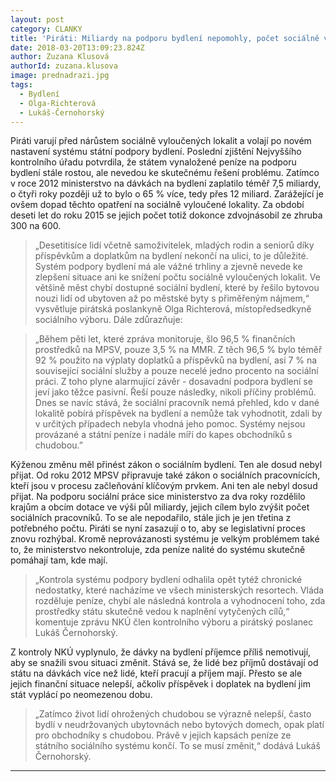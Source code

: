 ```yaml
---
layout: post
category: CLANKY
title: 'Piráti: Miliardy na podporu bydlení nepomohly, počet sociálně vyloučených lokalit se za 10 let zdvojnásobil'
date: 2018-03-20T13:09:23.824Z
author: Zuzana Klusová
authorId: zuzana.klusova
image: prednadrazi.jpg
tags:
  - Bydlení
  - Olga-Richterová
  - Lukáš-Černohorský
---
```


Piráti varují před nárůstem sociálně vyloučených lokalit a volají po novém nastavení systému státní podpory bydlení. Poslední zjištění Nejvyššího kontrolního úřadu potvrdila, že státem vynaložené peníze na podporu bydlení stále rostou, ale nevedou ke skutečnému řešení problému. Zatímco v roce 2012 ministerstvo na dávkách na bydlení zaplatilo téměř 7,5 miliardy, o čtyři roky později už to bylo o 65 % více, tedy přes 12 miliard. Zarážející je ovšem dopad těchto opatření na sociálně vyloučené lokality. Za období deseti let do roku 2015 se jejich počet totiž dokonce zdvojnásobil ze zhruba 300 na 600.

>„Desetitisíce lidí včetně samoživitelek, mladých rodin a seniorů díky příspěvkům a doplatkům na bydlení nekončí na ulici, to je důležité. Systém podpory bydlení má ale vážné trhliny a zjevně nevede ke zlepšení situace ani ke snížení počtu sociálně vyloučených lokalit. Ve většině měst chybí dostupné sociální bydlení, které by řešilo bytovou nouzi lidí od ubytoven až po městské byty s přiměřeným nájmem,“ vysvětluje pirátská poslankyně Olga Richterová, místopředsedkyně sociálního výboru. Dále zdůrazňuje:

>„Během pěti let, které zpráva monitoruje, šlo 96,5 % finančních prostředků na MPSV, pouze 3,5 % na MMR. Z těch 96,5 % bylo téměř 92 % použito na výplaty doplatků a příspěvků na bydlení, asi 7 % na související sociální služby a pouze necelé jedno procento na sociální práci. Z toho plyne alarmující závěr - dosavadní podpora bydlení se jeví jako těžce pasivní. Řeší pouze následky, nikoli příčiny problémů. Dnes se navíc stává, že sociální pracovník nemá přehled, kdo v dané lokalitě pobírá příspěvek na bydlení a nemůže tak vyhodnotit, zdali by v určitých případech nebyla vhodná jeho pomoc. Systémy nejsou provázané a státní peníze i nadále míří do kapes obchodníků s chudobou.”

Kýženou změnu měl přinést zákon o sociálním bydlení. Ten ale dosud nebyl přijat. Od roku 2012 MPSV připravuje také zákon o sociálních pracovnících, kteří jsou v procesu začleňování klíčovým prvkem. Ani ten ale nebyl dosud přijat. Na podporu sociální práce sice ministerstvo za dva roky rozdělilo krajům a obcím dotace ve výši půl miliardy, jejich cílem bylo zvýšit počet sociálních pracovníků. To se ale nepodařilo, stále jich je jen třetina z potřebného počtu. Piráti se nyní zasazují o to, aby se legislativní proces znovu rozhýbal. Kromě neprovázanosti systému je velkým problémem také to, že ministerstvo nekontroluje, zda peníze nalité do systému skutečně pomáhají tam, kde mají.

>„Kontrola systému podpory bydlení odhalila opět tytéž chronické nedostatky, které nacházíme ve všech ministerských resortech. Vláda rozděluje peníze, chybí ale následná kontrola a vyhodnocení toho, zda prostředky státu skutečně vedou k naplnění vytyčených cílů,“ komentuje zprávu NKÚ člen kontrolního výboru a pirátský poslanec Lukáš Černohorský.

Z kontroly NKÚ vyplynulo, že dávky na bydlení příjemce příliš nemotivují, aby se snažili svou situaci změnit. Stává se, že lidé bez příjmů dostávají od státu na dávkách více než lidé, kteří pracují a příjem mají. Přesto se ale jejich finanční situace nelepší, ačkoliv příspěvek i doplatek na bydlení jim stát vyplácí po neomezenou dobu. 

>„Zatímco život lidí ohrožených chudobou se výrazně nelepší, často bydlí v neudržovaných ubytovnách nebo bytových domech, opak platí pro obchodníky s chudobou. Právě v jejich kapsách peníze ze státního sociálního systému končí. To se musí změnit,“ dodává Lukáš Černohorský.

- - -
